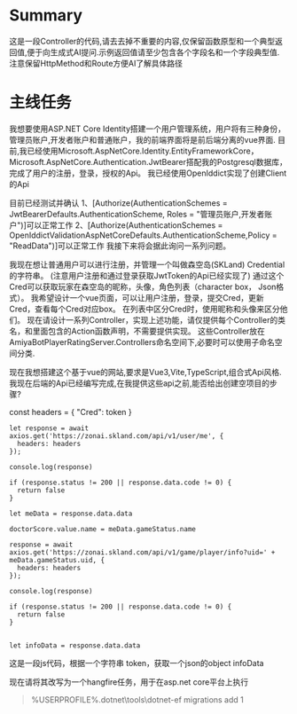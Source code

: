 # Summary

这是一段Controller的代码,请去去掉不重要的内容,仅保留函数原型和一个典型返回值,便于向生成式AI提问.示例返回值请至少包含各个字段名和一个字段典型值. 注意保留HttpMethod和Route方便AI了解具体路径

# 主线任务

我想要使用ASP.NET Core Identity搭建一个用户管理系统，用户将有三种身份，管理员账户,开发者账户和普通账户，我的前端界面将是前后端分离的vue界面.
目前,我已经使用Microsoft.AspNetCore.Identity.EntityFrameworkCore，Microsoft.AspNetCore.Authentication.JwtBearer搭配我的Postgresql数据库，完成了用户的注册，登录，授权的Api。
我已经使用OpenIddict实现了创建Client的Api

目前已经测试并确认
1、[Authorize(AuthenticationSchemes = JwtBearerDefaults.AuthenticationScheme, Roles = "管理员账户,开发者账户")]可以正常工作
2、[Authorize(AuthenticationSchemes = OpenIddictValidationAspNetCoreDefaults.AuthenticationScheme,Policy = "ReadData")]可以正常工作
我接下来将会据此询问一系列问题。

我现在想让普通用户可以进行注册，并管理一个叫做森空岛(SKLand) Credential的字符串。
(注意用户注册和通过登录获取JwtToken的Api已经实现了)
通过这个Cred可以获取玩家在森空岛的昵称，头像，角色列表（character box， Json格式）。
我希望设计一个vue页面，可以让用户注册，登录，提交Cred，更新Cred，查看每个Cred对应box。
在列表中区分Cred时，使用昵称和头像来区分他们。
现在请设计一系列Controller，实现上述功能，请仅提供每个Controller的类名，和里面包含的Action函数声明，不需要提供实现。
这些Controller放在AmiyaBotPlayerRatingServer.Controllers命名空间下,必要时可以使用子命名空间分类.

现在我想搭建这个基于vue的网站,要求是Vue3,Vite,TypeScript,组合式Api风格.
我现在后端的Api已经编写完成,在我提供这些api之前,能否给出创建空项目的步骤?

const headers = {
      "Cred": token
    }

    let response = await axios.get('https://zonai.skland.com/api/v1/user/me', {
      headers: headers
    });

    console.log(response)

    if (response.status != 200 || response.data.code != 0) {
      return false
    }

    let meData = response.data.data

    doctorScore.value.name = meData.gameStatus.name

    response = await axios.get('https://zonai.skland.com/api/v1/game/player/info?uid=' + meData.gameStatus.uid, {
      headers: headers
    });

    console.log(response)

    if (response.status != 200 || response.data.code != 0) {
      return false
    }


    let infoData = response.data.data

这是一段js代码，根据一个字符串 token，获取一个json的object infoData

现在请将其改写为一个hangfire任务，用于在asp.net core平台上执行


>%USERPROFILE%\.dotnet\tools\dotnet-ef migrations add
>1
